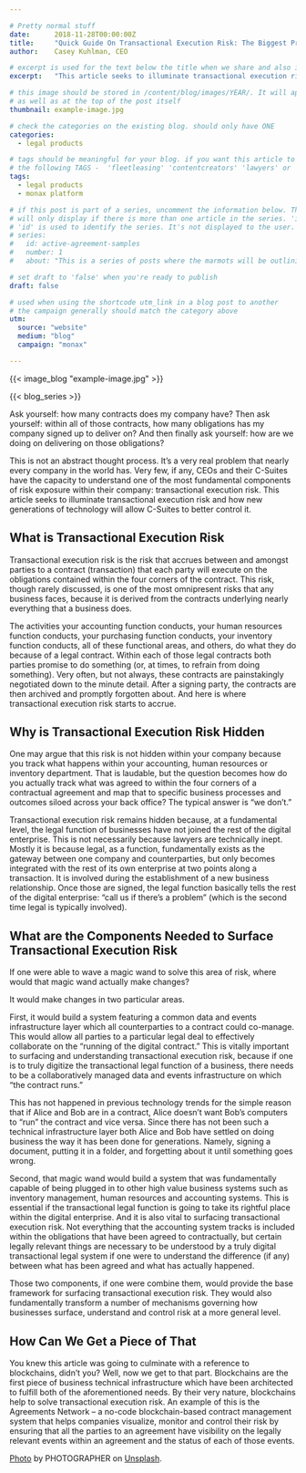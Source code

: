 ```yaml
---

# Pretty normal stuff
date:      2018-11-28T00:00:00Z
title:     "Quick Guide On Transactional Execution Risk: The Biggest Problem No Company Wants to Admit They Have"
author:    Casey Kuhlman, CEO

# excerpt is used for the text below the title when we share and also is the summary of the post on https://monax.io/blog
excerpt:   "This article seeks to illuminate transactional execution risk and how new generations of technology will allow C-Suites to better control it."

# this image should be stored in /content/blog/images/YEAR/. It will appear as a thumbnail on any listings,
# as well as at the top of the post itself
thumbnail: example-image.jpg

# check the categories on the existing blog. should only have ONE
categories:
  - legal products

# tags should be meaningful for your blog. if you want this article to show on a 'use case' page, you can use
# the following TAGS -  'fleetleasing' 'contentcreators' 'lawyers' or 'corporate'
tags:
  - legal products
  - monax platform

# if this post is part of a series, uncomment the information below. The 'article series' box
# will only display if there is more than one article in the series. 'id', 'number' and 'about' all must be present.
# 'id' is used to identify the series. It's not displayed to the user.
# series:
#   id: active-agreement-samples
#   number: 1
#   about: "This is a series of posts where the marmots will be outlining how the Monax Platform and the Agreements Network can be used in harmony to create the legal products of the future."

# set draft to 'false' when you're ready to publish
draft: false

# used when using the shortcode utm_link in a blog post to another
# the campaign generally should match the category above
utm:
  source: "website"
  medium: "blog"
  campaign: "monax"

---
```


<!-- In general the filename below should match thumbnail category above -->
{{< image_blog "example-image.jpg" >}}

<!-- if this article is part of a series, related articles will automatically appear here -->
{{< blog_series >}}

<!-- Content markdown here - first title on page is auto generated from title in frontmatter -->
Ask yourself: how many contracts does my company have? Then ask yourself: within all of those contracts, how many obligations has my company signed up to deliver on? And then finally ask yourself: how are we doing on delivering on those obligations?

This is not an abstract thought process. It’s a very real problem that nearly every company in the world has. Very few, if any, CEOs and their C-Suites have the capacity to understand one of the most fundamental components of risk exposure within their company: transactional execution risk. This article seeks to illuminate transactional execution risk and how new generations of technology will allow C-Suites to better control it.

## What is Transactional Execution Risk

Transactional execution risk is the risk that accrues between and amongst parties to a contract (transaction) that each party will execute on the obligations contained within the four corners of the contract. This risk, though rarely discussed, is one of the most omnipresent risks that any business faces, because it is derived from the contracts underlying nearly everything that a business does.

The activities your accounting function conducts, your human resources function conducts, your purchasing function conducts, your inventory function conducts, all of these functional areas, and others, do what they do because of a legal contract. Within each of those legal contracts both parties promise to do something (or, at times, to refrain from doing something). Very often, but not always, these contracts are painstakingly negotiated down to the minute detail. After a signing party, the contracts are then archived and promptly forgotten about. And here is where transactional execution risk starts to accrue.

## Why is Transactional Execution Risk Hidden

One may argue that this risk is not hidden within your company because you track what happens within your accounting, human resources or inventory department. That is laudable, but the question becomes how do you actually track what was agreed to within the four corners of a contractual agreement and map that to specific business processes and outcomes siloed across your back office? The typical answer is “we don’t.”

Transactional execution risk remains hidden because, at a fundamental level, the legal function of businesses have not joined the rest of the digital enterprise. This is not necessarily because lawyers are technically inept. Mostly it is because legal, as a function, fundamentally exists as the gateway between one company and counterparties, but only becomes integrated with the rest of its own enterprise at two points along a transaction. It is involved during the establishment of a new business relationship. Once those are signed, the legal function basically tells the rest of the digital enterprise: “call us if there’s a problem” (which is the second time legal is typically involved).


## What are the Components Needed to Surface Transactional Execution Risk

If one were able to wave a magic wand to solve this area of risk, where would that magic wand actually make changes?

It would make changes in two particular areas.

First, it would build a system featuring a common data and events infrastructure layer which all counterparties to a contract could co-manage. This would allow all parties to a particular legal deal to effectively collaborate on the “running of the digital contract.” This is vitally important to surfacing and understanding transactional execution risk, because if one is to truly digitize the transactional legal function of a business, there needs to be a collaboratively managed data and events infrastructure on which “the contract runs.”

This has not happened in previous technology trends for the simple reason that if Alice and Bob are in a contract, Alice doesn’t want Bob’s computers to “run” the contract and vice versa. Since there has not been such a technical infrastructure layer both Alice and Bob have settled on doing business the way it has been done for generations. Namely, signing a document, putting it in a folder, and forgetting about it until something goes wrong.

Second, that magic wand would build a system that was fundamentally capable of being plugged in to other high value business systems such as inventory management, human resources and accounting systems. This is essential if the transactional legal function is going to take its rightful place within the digital enterprise. And it is also vital to surfacing transactional execution risk. Not everything that the accounting system tracks is included within the obligations that have been agreed to contractually, but certain legally relevant things are necessary to be understood by a truly digital transactional legal system if one were to understand the difference (if any) between what has been agreed and what has actually happened.

Those two components, if one were combine them, would provide the base framework for surfacing transactional execution risk. They would also fundamentally transform a number of mechanisms governing how businesses surface, understand and control risk at a more general level.

## How Can We Get a Piece of That

You knew this article was going to culminate with a reference to blockchains, didn’t you? Well, now we get to that part. Blockchains are the first piece of business technical infrastructure which have been architected to fulfill both of the aforementioned needs. By their very nature, blockchains help to solve transactional execution risk. An example of this is the Agreements Network – a no-code blockchain-based contract management system that helps companies visualize, monitor and control their risk by ensuring that all the parties to an agreement have visibility on the legally relevant events within an agreement and the status of each of those events.



<!-- IF NEEDED use the below. Unsplash is recommended for images that have the right licensing. This should be at the end of the post -->
[Photo](LINK) by PHOTOGRAPHER on [Unsplash](https://unsplash.com).
